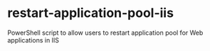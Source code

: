 # restart-application-pool-iis
PowerShell script to allow users to restart application pool for Web applications in IIS
